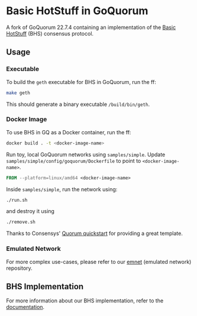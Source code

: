 # Basic HotStuff in GoQuorum

A fork of GoQuorum 22.7.4 containing an implementation of the [Basic HotStuff](https://arxiv.org/pdf/1803.05069.pdf) (BHS) consensus protocol.

## Usage


### Executable

To build the `geth` executable for BHS in GoQuorum, run the ff:

```bash
make geth
```

This should generate a binary executable `/build/bin/geth`.

### Docker Image

To use BHS in GQ as a Docker container, run the ff:

```bash
docker build . -t <docker-image-name>
```

Run toy, local GoQuorum networks using `samples/simple`. Update `samples/simple/config/goquorum/Dockerfile` to point to `<docker-image-name>`.

```Dockerfile
FROM --platform=linux/amd64 <docker-image-name>
```

Inside `samples/simple`, run the network using:

```bash
./run.sh
```

and destroy it using

```bash
./remove.sh
```

Thanks to Consensys' [Quorum quickstart](https://github.com/ConsenSys/quorum-dev-quickstart) for providing a great template.

### Emulated Network

For more complex use-cases, please refer to our [emnet]() (emulated network) repository.

## BHS Implementation

For more information about our BHS implementation, refer to the [documentation](consensus/README.md). 
